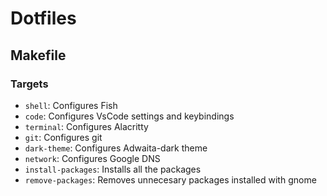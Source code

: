 # Dotfiles
## Makefile
### Targets
* `shell`: Configures Fish
* `code`: Configures VsCode settings and keybindings
* `terminal`: Configures Alacritty
* `git`: Configures git
* `dark-theme`: Configures Adwaita-dark theme
* `network`: Configures Google DNS
* `install-packages`: Installs all the packages
* `remove-packages`: Removes unnecesary packages installed with gnome